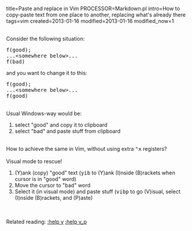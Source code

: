 title=Paste and replace in Vim
PROCESSOR=Markdown.pl
intro=How to copy-paste text from one place to another, replacing what's already there
tags=vim
created=2013-01-16
modified=2013-01-16
modified_now=1

<div>
<br>Consider the following situation:<pre>f(good);
...&lt;somewhere below&gt;...
f(bad)</pre> and you want to change it to this: <pre>f(good);
...&lt;somewhere below&gt;...
f(good)</pre>
<br>Usual Windows-way would be:<br><ol>
<li>select "good" and copy it to clipboard</li>
<li>select "bad" and paste stuff from clipboard</li>
</ol>
<br>How to achieve the same in Vim, without using extra <tt>"x</tt> registers?<br><br>Visual mode to rescue!<br><ol>
<li>(Y)ank (copy) "good" text (<tt>yib</tt> to (Y)ank (I)nside (B)rackets when cursor is in "good" word)</li>
<li>Move the cursor to "bad" word</li>
<li>Select it (in visual mode) and paste stuff (<tt>vibp</tt> to go (V)isual, select (I)nside (B)rackets, and (P)aste)</li>
</ol>
<br><br>Related reading: <a href="http://vimdoc.sourceforge.net/htmldoc/visual.html">:help v</a> <a href="http://vimdoc.sourceforge.net/htmldoc/change.html#v_p">:help v_p</a>
</div>
